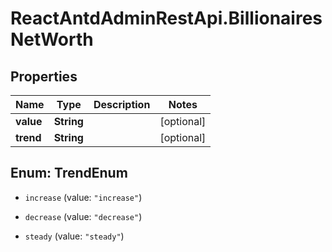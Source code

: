 # ReactAntdAdminRestApi.BillionairesNetWorth

## Properties
Name | Type | Description | Notes
------------ | ------------- | ------------- | -------------
**value** | **String** |  | [optional] 
**trend** | **String** |  | [optional] 


<a name="TrendEnum"></a>
## Enum: TrendEnum


* `increase` (value: `"increase"`)

* `decrease` (value: `"decrease"`)

* `steady` (value: `"steady"`)




